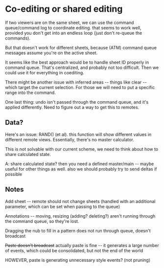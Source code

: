 
Co-editing or shared editing
============================

If two viewers are on the same sheet, we can use the command queue/command 
log to coordinate editing. that seems to work well, provided you don't get
into an endless loop (just don't re-queue the commands).

But that doesn't work for different sheets, because (ATM) command queue 
messages assume you're on the active sheet.

It seems like the best approach would be to handle sheet ID properly in
command queue. That's centralized, and probably not too difficult. Then 
we could use it for everything in coediting.

There might be another issue with inferred areas -- things like clear -- 
which target the current selection. For those we will need to put a specific
range into the command.

One last thing: undo isn't passed through the command queue, and it's 
applied differently. Need to figure out a way to get this to remotes.

Data?
-----

Here's an issue: RAND() (et al). this function will show different values
in different remote views. Essentially, there's no master calculator.

This is not solvable with our current scheme, we need to think about how
to share calculated state. 

A: share calculated state?
then you need a defined master/main -- maybe useful for other things as well.
also we should probably try to send deltas if possible


Notes
-----

Add sheet -- remote should not change sheets (handled with an additional
parameter, which can be set when passing to the queue)

Annotations -- moving, resizing (adding? deleting?) aren't running through
the command queue, so they're lost.

Dragging the nub to fill in a pattern does not run through queue, doesn't 
broadcast

~~Paste doesn't broadcast~~ actually paste is fine -- it generates a large 
number of events, which could be consolidated, but not the end of the world

HOWEVER, paste is generating unnecessary style events? (not pruning)
